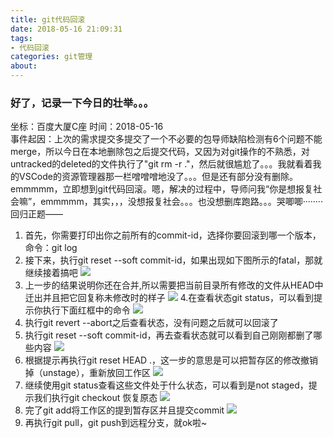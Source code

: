 ```yaml
---
title: git代码回滚
date: 2018-05-16 21:09:31
tags: 
- 代码回滚
categories: git管理
about:
---
```


### 好了，记录一下今日的壮举。。。
坐标：百度大厦C座      时间：2018-05-16      
事件起因：上次的需求提交多提交了一个不必要的包导师缺陷检测有6个问题不能merge，所以今日在本地删除包之后提交代码，又因为对git操作的不熟悉，对untracked的deleted的文件执行了"git rm -r ."，然后就很尴尬了。。。我就看着我的VSCode的资源管理器那一栏噌噌噌地没了。。。但是还有部分没有删除。emmmmm，立即想到git代码回滚。嗯，解决的过程中，导师问我“你是想报复社会嘛”，emmmmm，其实，，，没想报复社会。。。也没想删库跑路。。。哭唧唧········回归正题——

<!--more-->
  1. 首先，你需要打印出你之前所有的commit-id，选择你要回滚到哪一个版本，命令：git log
  2. 接下来，执行git reset --soft commit-id，如果出现如下图所示的fatal，那就继续接着搞吧
![](https://note.youdao.com/yws/public/resource/3960d39c9b71e504ffd66863a26cdcc9/xmlnote/WEBRESOURCE2affa77461fd6eee11c2b4e2c0d25ced/3232)
3. 上一步的结果说明你还在合并,所以需要把当前目录所有修改的文件从HEAD中迁出并且把它回复称未修改时的样子
![](https://note.youdao.com/yws/public/resource/3960d39c9b71e504ffd66863a26cdcc9/xmlnote/WEBRESOURCEeddda71d5ba6de35beebbcc09374979f/3238)
4.在查看状态git status，可以看到提示你执行下面红框中的命令
![](https://note.youdao.com/yws/public/resource/3960d39c9b71e504ffd66863a26cdcc9/xmlnote/WEBRESOURCE2fe57c806552e3fc48bf856682d7c1f1/3245)
5. 执行git revert --abort之后查看状态，没有问题之后就可以回滚了
6. 执行git reset --soft commit-id，再去查看状态就可以看到自己刚刚都删了哪些内容
![](https://note.youdao.com/yws/public/resource/3960d39c9b71e504ffd66863a26cdcc9/xmlnote/WEBRESOURCE6e6cb09e30a1465150a6f11f5d707ddb/3251)
7. 根据提示再执行git reset HEAD .，这一步的意思是可以把暂存区的修改撤销掉（unstage），重新放回工作区
![](https://note.youdao.com/yws/public/resource/3960d39c9b71e504ffd66863a26cdcc9/xmlnote/WEBRESOURCEf83a997190a7c97779b7ec8bccde668c/3257)
8. 继续使用git status查看这些文件处于什么状态，可以看到是not staged，提示我们执行git checkout
恢复原态
![](https://note.youdao.com/yws/public/resource/3960d39c9b71e504ffd66863a26cdcc9/xmlnote/WEBRESOURCE1f4ae4ddf5fe7c60e0e8e6d9bdc30e86/3263)
9. 完了git add将工作区的提到暂存区并且提交commit
![](https://note.youdao.com/yws/public/resource/3960d39c9b71e504ffd66863a26cdcc9/xmlnote/WEBRESOURCEabc235dfe557b048f5f728fefe7fb0cb/3276)
10. 再执行git pull，git push到远程分支，就ok啦~
